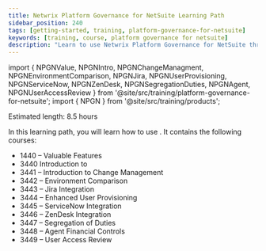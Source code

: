 ```yaml
---
title: Netwrix Platform Governance for NetSuite Learning Path
sidebar_position: 240
tags: [getting-started, training, platform-governance-for-netsuite]
keywords: [training, course, platform governance for netsuite]
description: "Learn to use Netwrix Platform Governance for NetSuite through courses"
---
```


import { NPGNValue, NPGNIntro, NPGNChangeManagment, NPGNEnvironmentComparison, NPGNJira, NPGNUserProvisioning, NPGNServiceNow, NPGNZenDesk, NPGNSegregationDuties, NPGNAgent, NPGNUserAccessReview } from '@site/src/training/platform-governance-for-netsuite';
import { NPGN } from '@site/src/training/products';


Estimated length: 8.5 hours

In this learning path, you will learn how to use  <NPGN />. It contains the following courses:

* 1440 <NPGN /> – Valuable Features
* 3440 Introduction to <NPGN />
* 3441 <NPGN /> – Introduction to Change Management
* 3442 <NPGN /> – Environment Comparison
* 3443 <NPGN /> – Jira Integration
* 3444 <NPGN /> – Enhanced User Provisioning
* 3445 <NPGN /> – ServiceNow Integration
* 3446 <NPGN /> – ZenDesk Integration
* 3447 <NPGN /> – Segregation of Duties
* 3448 <NPGN /> – Agent Financial Controls
* 3449 <NPGN /> – User Access Review

<NPGNValue />

<NPGNIntro />

<NPGNChangeManagment />

<NPGNEnvironmentComparison />

<NPGNJira />

<NPGNUserProvisioning />

<NPGNServiceNow />

<NPGNZenDesk />

<NPGNSegregationDuties />

<NPGNAgent />

<NPGNUserAccessReview />
